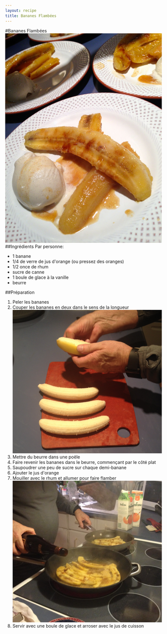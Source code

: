 ```yaml
---
layout: recipe
title: Bananes Flambées 
---
```


#Bananes Flambées
![image](img/bananes_flambees1.jpg)
##Ingrédients
Par personne:

* 1 banane
* 1/4 de verre de jus d'orange (ou pressez des oranges)
* 1/2 once de rhum
* sucre de canne
* 1 boule de glace à la vanille
* beurre   

##Préparation
1. Peler les bananes
2. Couper les bananes en deux dans le sens de la longueur     
![image](img/bananes_flambees3.jpg)
3. Mettre du beurre dans une poële
4. Faire revenir les bananes dans le beurre, commençant par le côté plat
5. Saupoudrer une peu de sucre sur chaque demi-banane
6. Ajouter le jus d'orange
7. Mouiller avec le rhum et allumer pour faire flamber   
![image](img/bananes_flambees2.jpg)
8. Servir avec une boule de glace et arroser avec le jus de cuisson






